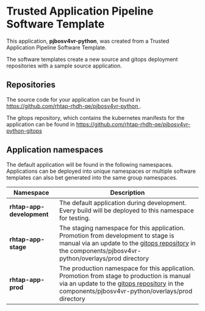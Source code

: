 # Trusted Application Pipeline Software Template

This application, **pjbosv4vr-python**, was created from a Trusted Application Pipeline Software Template.

The software templates create a new source and gitops deployment repositories with a sample source application. 

## Repositories

The source code for your application can be found in [https://github.com/rhtap-rhdh-qe/pjbosv4vr-python ](https://github.com/rhtap-rhdh-qe/pjbosv4vr-python ).
 
The gitops repository, which contains the kubernetes manifests for the application can be found in 
[https://github.com/rhtap-rhdh-qe/pjbosv4vr-python-gitops ](https://github.com/rhtap-rhdh-qe/pjbosv4vr-python-gitops ) 

## Application namespaces 

The default application will be found in the following namespaces. Applications can be deployed into unique namespaces or multiple software templates can also bet generated into the same group namespaces.  

|  Namespace   |  Description   |  
| -------- | -------- |   
| **rhtap-app-development** | The default application during development. Every build will be deployed to this namespace for testing. | 
| **rhtap-app-stage** | The staging namespace for this application. Promotion from development to stage is manual via an update to the [gitops repository](https://github.com/rhtap-rhdh-qe/pjbosv4vr-python-gitops ) in the components/pjbosv4vr-python/overlays/prod directory |  
| **rhtap-app-prod** | The production namespace for this application. Promotion from stage to production is manual via an update to the [gitops repository](https://github.com/rhtap-rhdh-qe/pjbosv4vr-python-gitops ) in the components/pjbosv4vr-python/overlays/prod directory | 
